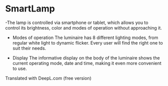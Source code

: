# SmartLamp


-The lamp is controlled via smartphone or tablet, which allows you to control its brightness, color and modes of operation without approaching it.

- Modes of operation The luminaire has 8 different lighting modes, from regular white light to dynamic flicker. Every user will find the right one to suit their needs. 

- Display The informative display on the body of the luminaire shows the current operating mode, date and time, making it even more convenient to use.

Translated with DeepL.com (free version)
